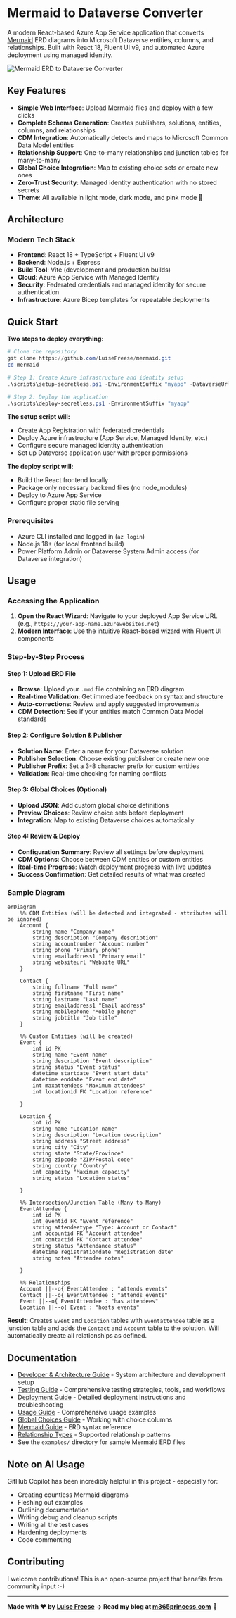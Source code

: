 # Mermaid to Dataverse Converter

A modern React-based Azure App Service application that converts [Mermaid](https://mermaid.js.org/) ERD diagrams into Microsoft Dataverse entities, columns, and relationships. Built with React 18, Fluent UI v9, and automated Azure deployment using managed identity.

![Mermaid ERD to Dataverse Converter](docs/media/mermaid-converter-final.png)


## Key Features

- **Simple Web Interface**: Upload Mermaid files and deploy with a few clicks
- **Complete Schema Generation**: Creates publishers, solutions, entities, columns, and relationships
- **CDM Integration**: Automatically detects and maps to Microsoft Common Data Model entities
- **Relationship Support**: One-to-many relationships and junction tables for many-to-many
- **Global Choice Integration**: Map to existing choice sets or create new ones
- **Zero-Trust Security**: Managed identity authentication with no stored secrets
- **Theme**: All available in light mode, dark mode, and pink mode 💖

## Architecture

### Modern Tech Stack
- **Frontend**: React 18 + TypeScript + Fluent UI v9
- **Backend**: Node.js + Express
- **Build Tool**: Vite (development and production builds)
- **Cloud**: Azure App Service with Managed Identity
- **Security**: Federated credentials and managed identity for secure authentication
- **Infrastructure**: Azure Bicep templates for repeatable deployments

## Quick Start

**Two steps to deploy everything:**

```powershell
# Clone the repository
git clone https://github.com/LuiseFreese/mermaid.git
cd mermaid

# Step 1: Create Azure infrastructure and identity setup
.\scripts\setup-secretless.ps1 -EnvironmentSuffix "myapp" -DataverseUrl "https://your-org.crm.dynamics.com" -Unattended

# Step 2: Deploy the application
.\scripts\deploy-secretless.ps1 -EnvironmentSuffix "myapp"
```

**The setup script will:**
- Create App Registration with federated credentials
- Deploy Azure infrastructure (App Service, Managed Identity, etc.)
- Configure secure managed identity authentication
- Set up Dataverse application user with proper permissions

**The deploy script will:**
- Build the React frontend locally
- Package only necessary backend files (no node_modules)
- Deploy to Azure App Service
- Configure proper static file serving


### Prerequisites
- Azure CLI installed and logged in (`az login`)
- Node.js 18+ (for local frontend build)
- Power Platform Admin or Dataverse System Admin access (for Dataverse integration)

## Usage

### Accessing the Application

1. **Open the React Wizard**: Navigate to your deployed App Service URL (e.g., `https://your-app-name.azurewebsites.net`)
2. **Modern Interface**: Use the intuitive React-based wizard with Fluent UI components

### Step-by-Step Process

#### Step 1: Upload ERD File
- **Browse**: Upload your `.mmd` file containing an ERD diagram
- **Real-time Validation**: Get immediate feedback on syntax and structure
- **Auto-corrections**: Review and apply suggested improvements
- **CDM Detection**: See if your entities match Common Data Model standards

#### Step 2: Configure Solution & Publisher
- **Solution Name**: Enter a name for your Dataverse solution
- **Publisher Selection**: Choose existing publisher or create new one
- **Publisher Prefix**: Set a 3-8 character prefix for custom entities
- **Validation**: Real-time checking for naming conflicts

#### Step 3: Global Choices (Optional)
- **Upload JSON**: Add custom global choice definitions
- **Preview Choices**: Review choice sets before deployment
- **Integration**: Map to existing Dataverse choices automatically

#### Step 4: Review & Deploy
- **Configuration Summary**: Review all settings before deployment
- **CDM Options**: Choose between CDM entities or custom entities
- **Real-time Progress**: Watch deployment progress with live updates
- **Success Confirmation**: Get detailed results of what was created

### Sample Diagram

```mermaid
erDiagram
    %% CDM Entities (will be detected and integrated - attributes will be ignored)
    Account {
        string name "Company name"
        string description "Company description"
        string accountnumber "Account number"
        string phone "Primary phone"
        string emailaddress1 "Primary email"
        string websiteurl "Website URL"
    }

    Contact {
        string fullname "Full name"
        string firstname "First name"
        string lastname "Last name"
        string emailaddress1 "Email address"
        string mobilephone "Mobile phone"
        string jobtitle "Job title"
    }

    %% Custom Entities (will be created)
    Event {
        int id PK
        string name "Event name"
        string description "Event description"
        string status "Event status"
        datetime startdate "Event start date"
        datetime enddate "Event end date"
        int maxattendees "Maximum attendees"
        int locationid FK "Location reference"
   
    }

    Location {
        int id PK
        string name "Location name"
        string description "Location description"
        string address "Street address"
        string city "City"
        string state "State/Province"
        string zipcode "ZIP/Postal code"
        string country "Country"
        int capacity "Maximum capacity"
        string status "Location status"

    }

    %% Intersection/Junction Table (Many-to-Many)
    EventAttendee {
        int id PK
        int eventid FK "Event reference"
        string attendeetype "Type: Account or Contact"
        int accountid FK "Account attendee"
        int contactid FK "Contact attendee"
        string status "Attendance status"
        datetime registrationdate "Registration date"
        string notes "Attendee notes"

    }

    %% Relationships
    Account ||--o{ EventAttendee : "attends events"
    Contact ||--o{ EventAttendee : "attends events"
    Event ||--o{ EventAttendee : "has attendees"
    Location ||--o{ Event : "hosts events"

```

**Result**: Creates `Event` and `Location` tables with `Eventattendee` table as a junction table and adds the `Contact` and `Account` table to the solution. Will automatically create all relationships as defined.

## Documentation

- [Developer & Architecture Guide](docs/DEVELOPER_ARCHITECTURE.md) - System architecture and development setup
- [Testing Guide](docs/TESTING.md) - Comprehensive testing strategies, tools, and workflows
- [Deployment Guide](docs/DEPLOYMENT.md) - Detailed deployment instructions and troubleshooting
- [Usage Guide](docs/USAGE-GUIDE.md) - Comprehensive usage examples
- [Global Choices Guide](docs/GLOBAL-CHOICES-GUIDE.md) - Working with choice columns
- [Mermaid Guide](docs/MERMAID-GUIDE.md) - ERD syntax reference
- [Relationship Types](docs/RELATIONSHIP_TYPES.md) - Supported relationship patterns
- See the `examples/` directory for sample Mermaid ERD files

## Note on AI Usage

GitHub Copilot has been incredibly helpful in this project - especially for:

* Creating countless Mermaid diagrams
* Fleshing out examples
* Outlining documentation
* Writing debug and cleanup scripts
* Writing all the test cases
* Hardening deployments
* Code commenting

## Contributing

I welcome contributions! This is an open-source project that benefits from community input :-)

---

**Made with ❤️ by [Luise Freese](https://linkedin.com/in/luisefreese) → Read my blog at [m365princess.com](https://m365princess.com)** 👑